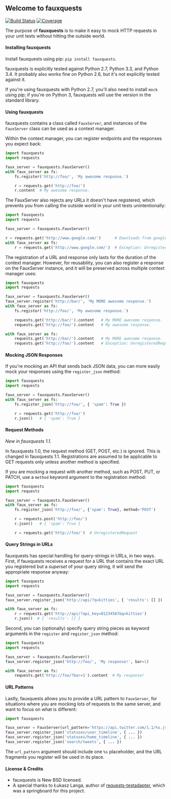 ## Welcome to fauxquests

[![Build Status](https://travis-ci.org/lukesneeringer/fauxquests.png?branch=master)](https://travis-ci.org/lukesneeringer/fauxquests) [![Coverage](https://coveralls.io/repos/lukesneeringer/fauxquests/badge.png?branch=master)](https://coveralls.io/r/lukesneeringer/fauxquests)

The purpose of **fauxquests** is to make it easy to mock HTTP requests
in your unit tests without hitting the outside world.

#### Installing fauxquests

Install fauxquests using pip: `pip install fauxquests`.

fauxquests is explicitly tested against Python 2.7, Python 3.3, and Python 3.4.
It probably also works fine on Python 2.6, but it's not explicitly tested
against it.

If you're using fauxquests with Python 2.7, you'll also need to install
`mock` using pip; if you're on Python 3, fauxquests will use the version
in the standard library.

#### Using fauxquests

fauxquests contains a class called `FauxServer`, and instances of the
`FauxServer` class can be used as a context manager.

Within the context manager, you can register endpoints and the responses
you expect back:

```python
import fauxquests
import requests

faux_server = fauxquests.FauxServer()
with faux_server as fs:
    fs.register('http://foo/', 'My awesome response.')

    r = requests.get('http://foo/')
    r.content  # My awesome response.
```

The FauxServer also rejects any URLs it doesn't have registered, which
prevents you from calling the outside world in your unit tests unintentionally:

```python
import fauxquests
import requests

faux_server = fauxquests.FauxServer()

r = requests.get('http://www.google.com/')      # Downloads from google.com
with faux_server as fs:
    r = requests.get('http://www.google.com/')  # Exception: UnregisteredRequest
```

The registration of a URL and response only lasts for the duration of
the context manager. However, for reusability, you can also register
a response on the FauxServer instance, and it will be preserved across
multiple context manager uses:

```python
import fauxquests
import requests

faux_server = fauxquests.FauxServer()
faux_server.register('http://bar/', 'My MORE awesome response.')
with faux_server as fs:
    fs.register('http://foo/', 'My awesome response.')

    requests.get('http://bar/').content   # My MORE awesome response.
    requests.get('http://foo/').content   # My awesome response.

with faux_server as fs:
    requests.get('http://bar/').content   # My MORE awesome response.
    requests.get('http://foo/').content   # Exception: UnregisteredRequest
```

#### Mocking JSON Responses

If you're mocking an API that sends back JSON data, you can more easily
mock your responses using the `register_json` method:

```python
import fauxquests
import requests

faux_server = fauxquests.FauxServer()
with faux_server as fs:
    fs.register_json('http://foo/', { 'spam': True })

    r = requests.get('http://foo/')
    r.json()   # { 'spam': True }
```

#### Request Methods

_New in fauxquests 1.1._

In fauxquests 1.0, the request method (GET, POST, etc.) is ignored. This is
changed in fauxquests 1.1. Registrations are assumed to be applicable to
GET requests only unless another method is specified.

If you are mocking a request with another method, such as POST, PUT, or
PATCH, use a `method` keyword argument to the registration method:

```python
import fauxquests
import requests

faux_server = fauxquests.FauxServer()
with faux_server as fs:
    fs.register_json('http://foo/', {'spam': True}, method='POST')

    r = requests.post('http://foo/')
    r.json()   # { 'spam': True }

    r = requests.get('http://foo/')  # UnregisteredRequest
```

#### Query Strings in URLs

fauxquests has special handling for query-strings in URLs, in two ways.
First, if fauxquests receives a request for a URL that contains the exact
URL you registered but a _superset_ of your query string, it will send
the appropriate response anyway:

```python
import fauxquests
import requests

faux_server = fauxquests.FauxServer()
faux_server.register_json('http://api/?q=kitties', { 'results': [] })

with faux_server as fs:
    r = requests.get('http://api/?api_key=01234567&q=kitties')
    r.json()  # { 'results': [] }
```

Second, you can (optionally) specify query string pieces as keyword
arguments in the `register` and `register_json` method:

```python
import fauxquests
import requests

faux_server = fauxquests.FauxServer()
faux_server.register_json('http://foo/', 'My response!', bar=1)

with faux_server as fs:
    requests.get('http://foo/?bar=1').content  # My response!
```

#### URL Patterns

Lastly, fauxquests allows you to provide a URL pattern to `FauxServer`,
for situations where you are mocking lots of requests to the same server,
and want to focus on what is different:

```python
import fauxquests

faux_server = FauxServer(url_pattern='https://api.twitter.com/1.1/%s.json')
faux_server.register_json('statuses/user_timeline', { ... })
faux_server.register_json('statuses/home_timeline', { ... })
faux_server.register_json('search/tweets', { ... })
```

The `url_pattern` argument should include one `%s` placeholder, and the
URL fragments you register will be used in its place.

#### License & Credits

  * fauxquests is New BSD licensed.
  * A special thanks to Łukasz Langa, author of [requests-testadapter][1],
    which was a springboard for this project.

[1]: https://github.com/ambv/requests-testadapter
